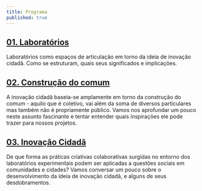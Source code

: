 ```yaml
---
title: Programa
published: true
---
```


## [01. Laboratórios](../home/laboratorios)

Laboratórios como espaços de articulação em torno da ideia de inovação cidadã. Como se estruturam, quais seus significados e implicações.

## [02. Construção do comum](../home/construcao-do-comum)

A inovação cidadã baseia-se amplamente em torno da construção do comum - aquilo que é coletivo, vai além da soma de diversos particulares mas também não é propriamente público. Vamos nos aprofundar um pouco neste assunto fascinante e tentar entender quais inspirações ele pode trazer para nossos projetos.

## [03. Inovação Cidadã](../home/inovacao-cidada)

De que forma as práticas criativas colaborativas surgidas no entorno dos laboratórios experimentais podem ser aplicadas a questões sociais em comunidades e cidades? Vamos conversar um pouco sobre o desenvolvimento da ideia de inovação cidadã, e alguns de seus desdobramentos.

